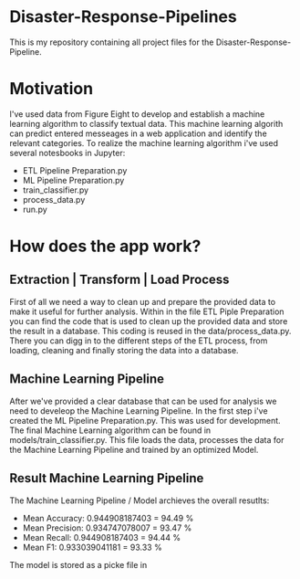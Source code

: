 # Disaster-Response-Pipelines

This is my repository containing all project files for the Disaster-Response-Pipeline.

# Motivation

I've used data from Figure Eight to develop and establish a machine learning algorithm to classify textual data. This machine learning algorith 
can predict entered messeages in a web application and identify the relevant categories. To realize the machine learning algorithm i've used several notesbooks in Jupyter:

* ETL Pipeline Preparation.py
* ML Pipeline Preparation.py
* train_classifier.py
* process_data.py
* run.py

# How does the app work?

## Extraction | Transform | Load Process

First of all we need a way to clean up and prepare the provided data to make it useful for further analysis. Within in the file ETL Piple Preparation you can find the code that is used to clean up the provided data and store the result in a database. This coding is reused in the data/process_data.py. There you can digg in to the different steps of the ETL process, from loading, cleaning and finally storing the data into a database.

## Machine Learning Pipeline

After we've provided a clear database that can be used for analysis we need to develeop the Machine Learning Pipeline. In the first step i've created the ML Pipeline Preparation.py. This was used for development. The final Machine Learning algorithm can be found in models/train_classifier.py. This file loads the data, processes the data for the Machine Learning Pipeline and trained by an optimized Model. 

## Result Machine Learning Pipeline

The Machine Learning Pipeline / Model archieves the overall resutlts:
* Mean Accuracy: 0.944908187403 = 94.49 %
* Mean Precision: 0.934747078007 = 93.47 %
* Mean Recall: 0.944908187403 = 94.44 %
* Mean F1: 0.933039041181 = 93.33 %

The model is stored as a picke file in 



